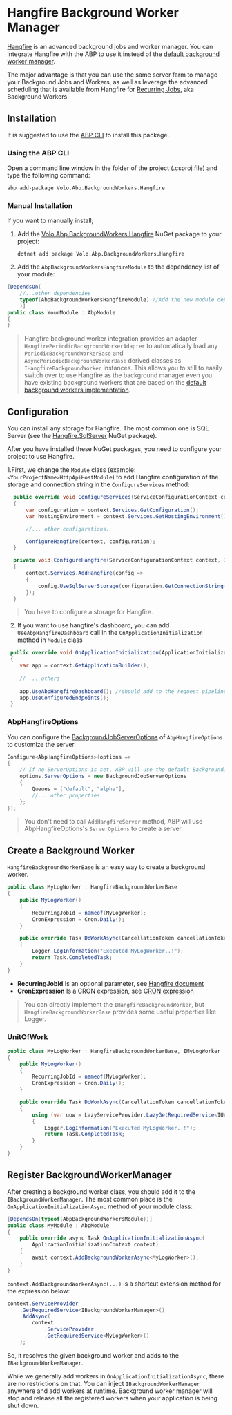 # Hangfire Background Worker Manager

[Hangfire](https://www.hangfire.io/) is an advanced background jobs and worker manager. You can integrate Hangfire with the ABP to use it instead of the [default background worker manager](../background-workers).

The major advantage is that you can use the same server farm to manage your Background Jobs and Workers, as well as leverage the advanced scheduling that is available from Hangfire for [Recurring Jobs](https://docs.hangfire.io/en/latest/background-methods/performing-recurrent-tasks.html?highlight=recurring), aka Background Workers.

## Installation

It is suggested to use the [ABP CLI](../../../cli) to install this package.

### Using the ABP CLI

Open a command line window in the folder of the project (.csproj file) and type the following command:

````bash
abp add-package Volo.Abp.BackgroundWorkers.Hangfire
````

### Manual Installation

If you want to manually install;

1. Add the [Volo.Abp.BackgroundWorkers.Hangfire](https://www.nuget.org/packages/Volo.Abp.BackgroundWorkers.Hangfire) NuGet package to your project:

   ````
   dotnet add package Volo.Abp.BackgroundWorkers.Hangfire
   ````

2. Add the `AbpBackgroundWorkersHangfireModule` to the dependency list of your module:

````csharp
[DependsOn(
    //...other dependencies
    typeof(AbpBackgroundWorkersHangfireModule) //Add the new module dependency
    )]
public class YourModule : AbpModule
{
}
````

> Hangfire background worker integration provides an adapter `HangfirePeriodicBackgroundWorkerAdapter` to automatically load any `PeriodicBackgroundWorkerBase` and `AsyncPeriodicBackgroundWorkerBase` derived classes as `IHangfireBackgroundWorker` instances. This allows you to still to easily switch over to use Hangfire as the background manager even you have existing background workers that are based on the [default background workers implementation](../background-workers).

## Configuration

You can install any storage for Hangfire. The most common one is SQL Server (see the [Hangfire.SqlServer](https://www.nuget.org/packages/Hangfire.SqlServer) NuGet package).

After you have installed these NuGet packages, you need to configure your project to use Hangfire.

1.First, we change the `Module` class (example: `<YourProjectName>HttpApiHostModule`) to add Hangfire configuration of the storage and connection string in the `ConfigureServices` method:

````csharp
  public override void ConfigureServices(ServiceConfigurationContext context)
  {
      var configuration = context.Services.GetConfiguration();
      var hostingEnvironment = context.Services.GetHostingEnvironment();

      //... other configarations.

      ConfigureHangfire(context, configuration);
  }

  private void ConfigureHangfire(ServiceConfigurationContext context, IConfiguration configuration)
  {
      context.Services.AddHangfire(config =>
      {
          config.UseSqlServerStorage(configuration.GetConnectionString("Default"));
      });
  }
````

> You have to configure a storage for Hangfire.

2. If you want to use hangfire's dashboard, you can add `UseAbpHangfireDashboard` call in the `OnApplicationInitialization` method in `Module` class

````csharp
 public override void OnApplicationInitialization(ApplicationInitializationContext context)
 {
    var app = context.GetApplicationBuilder();
            
    // ... others
    
    app.UseAbpHangfireDashboard(); //should add to the request pipeline before the app.UseConfiguredEndpoints()
    app.UseConfiguredEndpoints();
 }
````

### AbpHangfireOptions

You can configure the [BackgroundJobServerOptions](https://api.hangfire.io/html/T_Hangfire_BackgroundJobServerOptions.htm) of `AbpHangfireOptions` to customize the server.

````csharp
Configure<AbpHangfireOptions>(options =>
{
    // If no ServerOptions is set, ABP will use the default BackgroundJobServerOptions instance.
    options.ServerOptions = new BackgroundJobServerOptions
    {
        Queues = ["default", "alpha"],
        //... other properties
    };
});
````

> You don't need to call `AddHangfireServer` method, ABP will use AbpHangfireOptions's `ServerOptions` to create a server.

## Create a Background Worker

`HangfireBackgroundWorkerBase` is an easy way to create a background worker.

```` csharp
public class MyLogWorker : HangfireBackgroundWorkerBase
{
    public MyLogWorker()
    {
        RecurringJobId = nameof(MyLogWorker);
        CronExpression = Cron.Daily();
    }

    public override Task DoWorkAsync(CancellationToken cancellationToken = default)
    {
        Logger.LogInformation("Executed MyLogWorker..!");
        return Task.CompletedTask;
    }
}
````

* **RecurringJobId** Is an optional parameter, see [Hangfire document](https://docs.hangfire.io/en/latest/background-methods/performing-recurrent-tasks.html)
* **CronExpression** Is a CRON expression, see [CRON expression](https://en.wikipedia.org/wiki/Cron#CRON_expression)

> You can directly implement the `IHangfireBackgroundWorker`, but `HangfireBackgroundWorkerBase` provides some useful properties like Logger.

### UnitOfWork

```csharp
public class MyLogWorker : HangfireBackgroundWorkerBase, IMyLogWorker
{
    public MyLogWorker()
    {
        RecurringJobId = nameof(MyLogWorker);
        CronExpression = Cron.Daily();
    }

    public override Task DoWorkAsync(CancellationToken cancellationToken = default)
    {
        using (var uow = LazyServiceProvider.LazyGetRequiredService<IUnitOfWorkManager>().Begin())
        {
            Logger.LogInformation("Executed MyLogWorker..!");
            return Task.CompletedTask;
        }
    }
}
```

## Register BackgroundWorkerManager

After creating a background worker class, you should add it to the `IBackgroundWorkerManager`. The most common place is the `OnApplicationInitializationAsync` method of your module class:

```` csharp
[DependsOn(typeof(AbpBackgroundWorkersModule))]
public class MyModule : AbpModule
{
    public override async Task OnApplicationInitializationAsync(
        ApplicationInitializationContext context)
    {
        await context.AddBackgroundWorkerAsync<MyLogWorker>();
    }
}
````

`context.AddBackgroundWorkerAsync(...)` is a shortcut extension method for the expression below:

```` csharp
context.ServiceProvider
    .GetRequiredService<IBackgroundWorkerManager>()
    .AddAsync(
        context
            .ServiceProvider
            .GetRequiredService<MyLogWorker>()
    );
````

So, it resolves the given background worker and adds to the `IBackgroundWorkerManager`.

While we generally add workers in `OnApplicationInitializationAsync`, there are no restrictions on that. You can inject `IBackgroundWorkerManager` anywhere and add workers at runtime. Background worker manager will stop and release all the registered workers when your application is being shut down.
